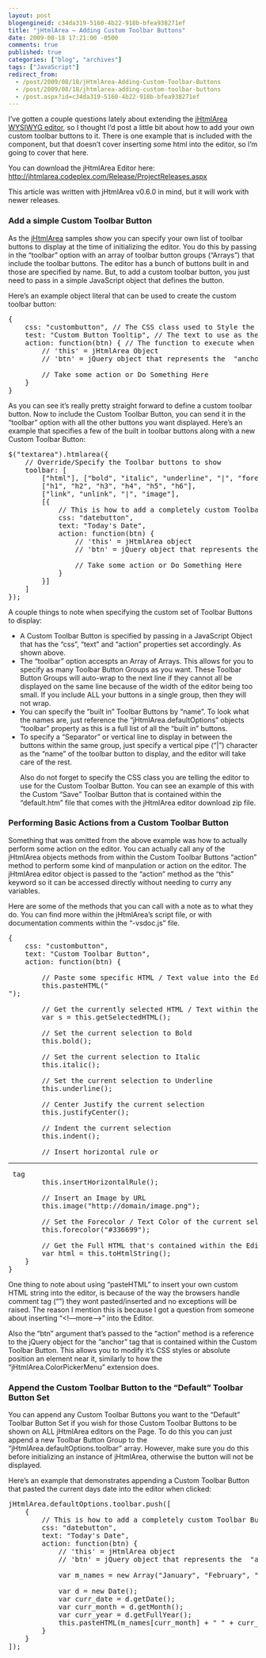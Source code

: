 ```yaml
---
layout: post
blogengineid: c34da319-5160-4b22-918b-bfea938271ef
title: "jHtmlArea – Adding Custom Toolbar Buttons"
date: 2009-08-18 17:21:00 -0500
comments: true
published: true
categories: ["blog", "archives"]
tags: ["JavaScript"]
redirect_from: 
  - /post/2009/08/18/jHtmlArea-Adding-Custom-Toolbar-Buttons
  - /post/2009/08/18/jhtmlarea-adding-custom-toolbar-buttons
  - /post.aspx?id=c34da319-5160-4b22-918b-bfea938271ef
---
```

<!-- more -->

I&rsquo;ve gotten a couple questions lately about extending the <a href="http://jhtmlarea.codeplex.com/" target="_blank">jHtmlArea WYSIWYG editor</a>, so I thought I&rsquo;d post a little bit about how to add your own custom toolbar buttons to it. There is one example that is included with the component, but that doesn&rsquo;t cover inserting some html into the editor, so I&rsquo;m going to cover that here.

You can download the jHtmlArea Editor here: <a title="http://jhtmlarea.codeplex.com/Release/ProjectReleases.aspx" href="http://jhtmlarea.codeplex.com/Release/ProjectReleases.aspx">http://jhtmlarea.codeplex.com/Release/ProjectReleases.aspx</a>

This article was written with jHtmlArea v0.6.0 in mind, but it will work with newer releases.
<h3>Add a simple Custom Toolbar Button</h3>

As the <a href="http://jhtmlarea.codeplex.com/" target="_blank">jHtmlArea</a> samples show you can specify your own list of toolbar buttons to display at the time of initializing the editor. You do this by passing in the &ldquo;toolbar&rdquo; option with an array of toolbar button groups (&ldquo;Arrays&rdquo;) that include the toolbar buttons. The editor has a bunch of buttons built in and those are specified by name. But, to add a custom toolbar button, you just need to pass in a simple JavaScript object that defines the button.

Here&rsquo;s an example object literal that can be used to create the custom toolbar button:
<pre class="brush: js; first-line: 1; tab-size: 4; toolbar: false; ">{
    css: "custombutton", // The CSS class used to Style the <A> tag of the Toolbar Button
    test: "Custom Button Tooltip", // The text to use as the <A> tags "Alt" attribute, or tooltip
    action: function(btn) { // The function to execute when the Toolbar Button is Clicked
        // 'this' = jHtmlArea Object
        // 'btn' = jQuery object that represents the <A> "anchor" tag for the Toolbar Button

        // Take some action or Do Something Here
    }
}</pre>

As you can see it&rsquo;s really pretty straight forward to define a custom toolbar button. Now to include the Custom Toolbar Button, you can send it in the &ldquo;toolbar&rdquo; option with all the other buttons you want displayed. Here&rsquo;s an example that specifies a few of the built in toolbar buttons along with a new Custom Toolbar Button:
<pre class="brush: js; first-line: 1; tab-size: 4; toolbar: false; ">$("textarea").htmlarea({
    // Override/Specify the Toolbar buttons to show
    toolbar: [
        ["html"], ["bold", "italic", "underline", "|", "forecolor"],
        ["h1", "h2", "h3", "h4", "h5", "h6"],
        ["link", "unlink", "|", "image"],
        [{
            // This is how to add a completely custom Toolbar Button
            css: "datebutton",
            text: "Today's Date",
            action: function(btn) {
                // 'this' = jHtmlArea object
                // 'btn' = jQuery object that represents the <A> "anchor" tag for the Toolbar Button

                // Take some action or Do Something Here
            }
        }]
    ]
});</pre>

A couple things to note when specifying the custom set of Toolbar Buttons to display:
<ul>
<li>A Custom Toolbar Button is specified by passing in a JavaScript Object that has the &ldquo;css&rdquo;, &ldquo;text&rdquo; and &ldquo;action&rdquo; properties set accordingly. As shown above.</li>
<li>The &ldquo;toolbar&rdquo; option accespts an Array of Arrays. This allows for you to specify as many Toolbar Button Groups as you want. These Toolbar Button Groups will auto-wrap to the next line if they cannot all be displayed on the same line because of the width of the editor being too small. If you include ALL your buttons in a single group, then they will not wrap.</li>
<li>You can specify the &ldquo;built in&rdquo; Toolbar Buttons by &ldquo;name&rdquo;. To look what the names are, just reference the &ldquo;jHtmlArea.defaultOptions&rdquo; objects &ldquo;toolbar&rdquo; property as this is a full list of all the &ldquo;built in&rdquo; buttons.</li>
<li>To specify a &ldquo;Separator&rdquo; or vertical line to display in between the buttons within the same group, just specify a vertical pipe (&ldquo;|&rdquo;) character as the &ldquo;name&rdquo; of the toolbar button to display, and the editor will take care of the rest.</li>
</ul>
<ul>Also do not forget to specify the CSS class you are telling the editor to use for the Custom Toolbar Button. You can see an example of this with the Custom &ldquo;Save&rdquo; Toolbar Button that is contained within the &ldquo;default.htm&rdquo; file that comes with the jHtmlArea editor download zip file.</ul>
<h3>Performing Basic Actions from a Custom Toolbar Button</h3>

Something that was omitted from the above example was how to actually perform some action on the editor. You can actually call any of the jHtmlArea objects methods from within the Custom Toolbar Buttons &ldquo;action&rdquo; method to perform some kind of manpulation or action on the editor. The jHtmlArea editor object is passed to the &ldquo;action&rdquo; method as the &ldquo;this&rdquo; keyword so it can be accessed directly without needing to curry any variables.

Here are some of the methods that you can call with a note as to what they do. You can find more within the jHtmlArea&rsquo;s script file, or with documentation comments within the &ldquo;-vsdoc.js&rdquo; file.
<pre class="brush: js; first-line: 1; tab-size: 4; toolbar: false; ">{
    css: "custombutton",
    text: "Custom Toolbar Button",
    action: function(btn) {

        // Paste some specific HTML / Text value into the Editor
        this.pasteHTML("
");

        // Get the currently selected HTML / Text within the Editor
        var s = this.getSelectedHTML();

        // Set the current selection to Bold
        this.bold();

        // Set the current selection to Italic
        this.italic();

        // Set the current selection to Underline
        this.underline();

        // Center Justify the current selection
        this.justifyCenter();

        // Indent the current selection
        this.indent();

        // Insert horizontal rule or <hr> tag
        this.insertHorizontalRule();

        // Insert an Image by URL
        this.image("http://domain/image.png");

        // Set the Forecolor / Text Color of the current selection
        this.forecolor("#336699");

        // Get the Full HTML that's contained within the Editor
        var html = this.toHtmlString();
    }
}</pre>

One thing to note about using &ldquo;pasteHTML&rdquo; to insert your own custom HTML string into the editor, is because of the way the browsers handle comment tag (&ldquo;<!-- -->&rdquo;) they wont pasted/inserted and no exceptions will be raised. The reason I mention this is because I got a question from someone about inserting &ldquo;<!&mdash;more&mdash;>&rdquo; into the Editor.

Also the &ldquo;btn&rdquo; argument that&rsquo;s passed to the &ldquo;action&rdquo; method is a reference to the jQuery object for the <A> &ldquo;anchor&rdquo; tag that is contained within the Custom Toolbar Button. This allows you to modify it&rsquo;s CSS styles or absolute position an element near it, similarly to how the &ldquo;jHtmlArea.ColorPickerMenu&rdquo; extension does.
<h3>Append the Custom Toolbar Button to the &ldquo;Default&rdquo; Toolbar Button Set</h3>

You can append any Custom Toolbar Buttons you want to the &ldquo;Default&rdquo; Toolbar Button Set if you wish for those Custom Toolbar Buttons to be shown on ALL jHtmlArea editors on the Page. To do this you can just append a new Toolbar Button Group to the &ldquo;jHtmlArea.defaultOptions.toolbar&rdquo; array. However, make sure you do this before initializing an instance of jHtmlArea, otherwise the button will not be displayed.

Here&rsquo;s an example that demonstrates appending a Custom Toolbar Button that  pasted the current days date into the editor when clicked:
<pre class="brush: js; first-line: 1; tab-size: 4; toolbar: false; ">jHtmlArea.defaultOptions.toolbar.push([
    {
        // This is how to add a completely custom Toolbar Button
        css: "datebutton",
        text: "Today's Date",
        action: function(btn) {
            // 'this' = jHtmlArea object
            // 'btn' = jQuery object that represents the <A> "anchor" tag for the Toolbar Button

            var m_names = new Array("January", "February", "March", "April", "May", "June", "July", "August", "September", "October", "November", "December");

            var d = new Date();
            var curr_date = d.getDate();
            var curr_month = d.getMonth();
            var curr_year = d.getFullYear();
            this.pasteHTML(m_names[curr_month] + " " + curr_date + ", " + curr_year);
        }
    }
]);</pre>
